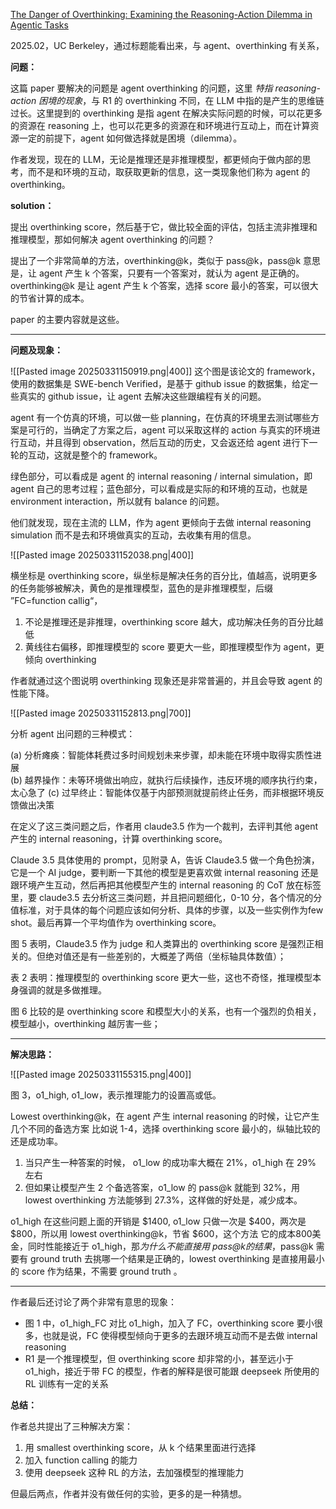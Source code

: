 
[The Danger of Overthinking: Examining the Reasoning-Action Dilemma in Agentic Tasks](https://arxiv.org/pdf/2502.08235)

2025.02，UC Berkeley，通过标题能看出来，与 agent、overthinking 有关系，

**问题：**

这篇 paper 要解决的问题是 agent overthinking 的问题，这里 *特指 reasoning-action 困境的现象*，与 R1 的 overthinking 不同，在 LLM 中指的是产生的思维链过长。这里提到的 overthinking 是指  agent 在解决实际问题的时候，可以花更多的资源在 reasoning 上，也可以花更多的资源在和环境进行互动上，而在计算资源一定的前提下，agent 如何做选择就是困境（dilemma）。

作者发现，现在的 LLM，无论是推理还是非推理模型，都更倾向于做内部的思考，而不是和环境的互动，取获取更新的信息，这一类现象他们称为 agent 的 overthinking。

**solution：**

提出 overthinking score，然后基于它，做比较全面的评估，包括主流非推理和推理模型，那如何解决 agent overthinking 的问题？

 提出了一个非常简单的方法，overthinking@k，类似于 pass@k，pass@k 意思是，让 agent 产生 k 个答案，只要有一个答案对，就认为 agent 是正确的。overthinking@k 是让 agent 产生 k 个答案，选择 score 最小的答案，可以很大的节省计算的成本。
 
paper 的主要内容就是这些。

-----------
**问题及现象：**


![[Pasted image 20250331150919.png|400]]
这个图是该论文的 framework，使用的数据集是 SWE-bench Verified，是基于 github issue 的数据集，给定一些真实的 github issue，让 agent 去解决这些跟编程有关的问题。

agent 有一个仿真的环境，可以做一些 planning，在仿真的环境里去测试哪些方案是可行的，当确定了方案之后，agent 可以采取这样的 action 与真实的环境进行互动，并且得到 observation，然后互动的历史，又会返还给 agent 进行下一轮的互动，这就是整个的 framework。

绿色部分，可以看成是 agent 的 internal reasoning / internal simulation，即 agent 自己的思考过程；蓝色部分，可以看成是实际的和环境的互动，也就是 environment interaction，所以就有 balance 的问题。

他们就发现，现在主流的 LLM，作为 agent 更倾向于去做 internal reasoning simulation 而不是去和环境做真实的互动，去收集有用的信息。

![[Pasted image 20250331152038.png|400]]

横坐标是 overthinking score，纵坐标是解决任务的百分比，值越高，说明更多的任务能够被解决，黄色的是推理模型，蓝色的是非推理模型，后缀 ”FC=function callig“，

1. 不论是推理还是非推理，overthinking score 越大，成功解决任务的百分比越低
2. 黄线往右偏移，即推理模型的 score 要更大一些，即推理模型作为 agent，更倾向 overthinking

作者就通过这个图说明 overthinking 现象还是非常普遍的，并且会导致 agent 的性能下降。

![[Pasted image 20250331152813.png|700]]

分析 agent 出问题的三种模式：

(a) 分析瘫痪：智能体耗费过多时间规划未来步骤，却未能在环境中取得实质性进展  
(b) 越界操作：未等环境做出响应，就执行后续操作，违反环境的顺序执行约束，太心急了
(c) 过早终止：智能体仅基于内部预测就提前终止任务，而非根据环境反馈做出决策

在定义了这三类问题之后，作者用 claude3.5 作为一个裁判，去评判其他 agent 产生的 internal reasoning，计算 overthinking score。

Claude 3.5 具体使用的 prompt，见附录 A，告诉 Claude3.5 做一个角色扮演，它是一个 AI judge，要判断一下其他的模型是更喜欢做 internal reasoning 还是跟环境产生互动，然后再把其他模型产生的 internal reasoning 的 CoT 放在标签里，要 claude3.5 去分析这三类问题，并且把问题细化，0-10 分，各个情况的分值标准，对于具体的每个问题应该如何分析、具体的步骤，以及一些实例作为few shot。最后再算一个平均值作为 overthinking score。

图 5 表明，Claude3.5 作为 judge 和人类算出的 overthinking score 是强烈正相关的。但绝对值还是有一些差别的，大概差了两倍（坐标轴具体数值）；

表 2 表明：推理模型的 overthinking score 更大一些，这也不奇怪，推理模型本身强调的就是多做推理。

图 6 比较的是 overthinking score 和模型大小的关系，也有一个强烈的负相关，模型越小，overthinking 越厉害一些；

-----

**解决思路：**

![[Pasted image 20250331155315.png|400]]

图 3，o1_high, o1_low，表示推理能力的设置高或低。

Lowest overthinking@k，在 agent 产生 internal reasoning 的时候，让它产生几个不同的备选方案 比如说 1-4，选择 overthinking score 最小的，纵轴比较的还是成功率。

1. 当只产生一种答案的时候， o1_low 的成功率大概在 21%，o1_high 在 29% 左右
2. 但如果让模型产生 2 个备选答案，o1_low 的 pass@k 就能到 32%，用 lowest overthinking 方法能够到 27.3%，这样做的好处是，减少成本。

o1_high 在这些问题上面的开销是 $1400, o1_low 只做一次是 $400，两次是 $800，所以用 lowest overthinking@k，节省 $600，这个方法 它的成本800美金，同时性能接近于 o1_high，那*为什么不能直接用 pass@k的结果*，pass@k 需要有 ground truth 去挑哪一个结果是正确的，lowest overthinking 是直接用最小的 score 作为结果，不需要 ground truth 。

---

作者最后还讨论了两个非常有意思的现象：

* 图 1 中，o1_high_FC 对比 o1_high，加入了 FC，overthinking score 要小很多，也就是说，FC 使得模型倾向于更多的去跟环境互动而不是去做 internal reasoning
* R1 是一个推理模型，但 overthinking score 却非常的小，甚至远小于 o1_high，接近于带 FC 的模型，作者的解释是很可能跟 deepseek 所使用的 RL 训练有一定的关系

**总结：**

作者总共提出了三种解决方案：

1. 用 smallest overthinking score，从 k 个结果里面进行选择
2. 加入 function calling 的能力
3. 使用 deepseek 这种 RL 的方法，去加强模型的推理能力

但最后两点，作者并没有做任何的实验，更多的是一种猜想。